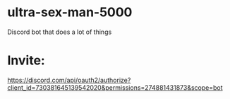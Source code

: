 # ultra-sex-man-5000
Discord bot that does a lot of things
# Invite: 
https://discord.com/api/oauth2/authorize?client_id=730381645139542020&permissions=274881431873&scope=bot
